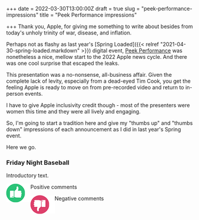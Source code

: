 +++
date = 2022-03-30T13:00:00Z
draft = true
slug = "peek-performance-impressions"
title = "Peek Performance impressions"

+++
Thank you, Apple, for giving me something to write about besides from today's unholy trinity of war, disease, and inflation.

Perhaps not as flashy as last year's [Spring Loaded]({{< relref "2021-04-30-spring-loaded.markdown" >}}) digital event, [Peek Performance](https://youtu.be/CUwg_JoNHpo) was nonetheless a nice, mellow start to the 2022 Apple news cycle. And there was one cool surprise that escaped the leaks.

This presentation was a no-nonsense, all-business affair. Given the complete lack of levity, especially from a dead-eyed Tim Cook, you get the feeling Apple is ready to move on from pre-recorded video and return to in-person events.

I have to give Apple inclusivity credit though - most of the presenters were women this time and they were all lively and engaging.

So, I'm going to start a tradition here and give my "thumbs up" and "thumbs down" impressions of each announcement as I did in last year's Spring event.

Here we go.

<!--more-->

### Friday Night Baseball

Introductory text.

<img src="/images/thumbs_up.png" align="left"> Positive comments

<img src="/images/thumbs_down.png" align="left"> Negative comments